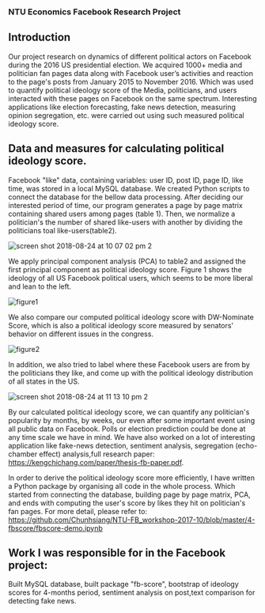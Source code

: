 ### NTU Economics Facebook Research Project

## Introduction
Our project research on dynamics of different political actors on Facebook during the 2016 US presidential election. We 
acquired 1000+ media and politician fan pages data along with Facebook user’s activities and reaction to the page's posts
from January 2015 to November 2016. Which was used to quantify political ideology score of the Media, politicians, and 
users interacted with these pages on Facebook on the same spectrum. Interesting applications like election forecasting, 
fake news detection, measuring opinion segregation, etc. were carried out using such measured political ideology score.



## Data and measures for calculating political ideology score.
Facebook "like" data, containing variables: user ID, post ID, page ID, like time, was stored in a local MySQL database.
We created Python scripts to connect the database for the bellow data processing. After deciding our interested period of 
time, our program generates a page by page matrix containing shared users among pages (table 1). Then, we normalize a politician's the number of shared like-users with another by dividing the politicians toal like-users(table2). 

![screen shot 2018-08-24 at 10 07 02 pm 2](https://user-images.githubusercontent.com/31845611/44614452-482e9b80-a7ea-11e8-91cf-d1c07785930e.png)



We apply principal component analysis (PCA) to table2 and assigned the first principal component as political ideology score. 
Figure 1 shows the ideology of all US Facebook political users, which seems to be more liberal and lean to the left. 

![figure1](https://user-images.githubusercontent.com/31845611/44614841-2d602500-a7f2-11e8-8814-b19036407ce5.png)


We also compare our computed political ideology score with DW-Nominate Score, which is also a political ideology score measured by senators' behavior on different issues in the congress. 

![figure2](https://user-images.githubusercontent.com/31845611/44614855-b8411f80-a7f2-11e8-9b33-b4827752738b.png)


In addition, we also tried to label where these Facebook users are from by the politicians they like, and come up with the political ideology distribution of all states in the US.

![screen shot 2018-08-24 at 11 13 10 pm 2](https://user-images.githubusercontent.com/31845611/44614905-57fead80-a7f3-11e8-9353-e20f2da804fb.png)



By our calculated political ideology score, we can quantify any politician's popularity by months, by weeks, our even after some important event using all public data on Facebook. Polls or election prediction could be done at any time scale we have in mind. We have also worked on a lot of interesting application like fake-news detection, sentiment analysis, segregation (echo-chamber effect) analysis,full research paper: https://kengchichang.com/paper/thesis-fb-paper.pdf.

In order to derive the political ideology score more efficiently, I have written a Python package by organising all code in the whole process. Which started from connecting the database, building page by page matrix, PCA, and ends with computing the user's score by likes they hit on politician's fan pages. For more detail, please refer to: https://github.com/Chunhsiang/NTU-FB_workshop-2017-10/blob/master/4-fbscore/fbscore-demo.ipynb


## Work I was responsible for in the Facebook project:
Built MySQL database, built package "fb-score", bootstrap of ideology scores for 4-months period, sentiment analysis on post,text comparison for detecting fake news.
